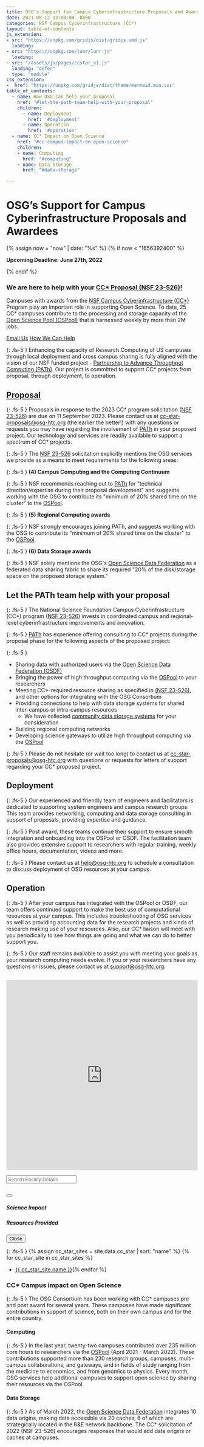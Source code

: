 ```yaml
---
title: OSG’s Support for Campus Cyberinfrastructure Proposals and Awardees
date: 2021-08-12 12:00:00 -0600
categories: NSF Campus Cyberinfrastructure (CC*)
layout: table-of-contents
js_extension:
- src: "https://unpkg.com/gridjs/dist/gridjs.umd.js"
  loading:
- src: "https://unpkg.com/lunr/lunr.js"
  loading:
- src: "/assets/js/pages/ccstar_v1.js"
  loading: "defer"
  type: "module"
css_extension:
-  href: "https://unpkg.com/gridjs/dist/theme/mermaid.min.css"
table_of_contents:
  - name: How OSG can help your proposal
    href: "#let-the-path-team-help-with-your-proposal"
    children: 
      - name: Deployment
        href: '#deployment'
      - name: Operation
        href: '#operation'
  - name: CC* Impact on Open Science
    href: "#cc-campus-impact-on-open-science"
    children:
    - name: Computing
      href: "#computing"
    - name: Data Storage
      href: "#data-storage"

---
```


# OSG’s Support for Campus Cyberinfrastructure Proposals and Awardees

{% assign now = "now" | date: "%s" %}
{% if now < "1656392400" %}
<p class="fs-5 pt-2 pb-1">
<b>Upcoming Deadline: June 27th, 2022</b>
</p>
{% endif %}

<div class="p-3 my-4 bg-white-offset fs-5 rounded shadow">
    <h3 class="mt-0 text-center pb-3">We are here to help with your <a href="https://www.nsf.gov/publications/pub_summ.jsp?ods_key=nsf23526&org=NSF">CC* Proposal (NSF 23-526)!</a></h3>
    <p class="text-center">
        Campuses with awards from the
        <a href="https://www.nsf.gov/funding/pgm_summ.jsp?pims_id=504748">NSF Campus Cyberinfrastructure (CC*)</a>
        Program play an important role in supporting Open Science. To date, 25 CC* campuses contribute to the processing and storage capacity of the
        <a href="{{ '/services/open_science_pool/' | relative_url }}">Open Science Pool (OSPool)</a> that is 
        harnessed weekly by more than 2M jobs.
    </p>
    <p class="mb-0 d-flex justify-content-center pt-3">
        <a class="btn btn-dark text-decoration-underline fs-5" href="mailto:cc-star-proposals@osg-htc.org">Email Us</a>
        <a class="btn btn-dark text-decoration-underline ms-1 fs-5" href="#let-the-path-team-help-with-your-proposal">How We Can Help</a>
    </p>
</div>

{: .fs-5 }
Enhancing the capacity of Research Computing of US campuses through local deployment and cross campus sharing is 
fully aligned with the vision of our NSF funded project - [Partnership to Advance Throughput Computing (PATh)](https://path-cc.io). 
Our project is committed to support CC* projects from proposal, through deployment, to operation.


## [Proposal](https://www.nsf.gov/pubs/2023/nsf23526/nsf23526.htm)

<div class="border p-3 mt-3 mb-3 pb-0 rounded bg-light" markdown="1">

{: .fs-5 }
Proposals in response to the 2023 CC* program solicitation
([NSF 23-526](https://www.nsf.gov/pubs/2023/nsf23526/nsf23526.htm)) are due on
11 September 2023.
Please contact us at [cc-star-proposals@osg-htc.org](mailto:cc-star-proposals@osg-htc.org)
(the earlier the better!) with any questions or requests
you may have regarding the involvement of [PATh](https://path-cc.io) in your proposed project.
Our technology and services are readily available to support a spectrum of CC* projects.

{: .fs-5 }
The
[NSF 23-526](https://www.nsf.gov/pubs/2023/nsf23526/nsf23526.htm)
solicitation explicitly mentions the OSG services we provide as a means to meet requirements for the following areas:

{: .fs-5 }
__(4) Campus Computing and the Computing Continuum__

{: .fs-5 }
NSF recommends reaching out to [PATh](https://path-cc.io) for "technical direction/expertise during their proposal
development" and suggests working with the OSG to contribute its "minimum of 20% shared time on the cluster" to the 
[OSPool](/services/open_science_pool).

{: .fs-5 }
__(5) Regional Computing awards__

{: .fs-5 }
NSF strongly encourages joining PATh, and suggests working with the OSG to contribute its "minimum of 20% shared time on the cluster" to the
[OSPool](/services/open_science_pool).

{: .fs-5 }
__(6) Data Storage awards__

{: .fs-5 }
NSF solely mentions the OSG's [Open Science Data Federation](/services/osdf.html) as a federated data sharing fabric to share
its required "20% of the disk/storage space on the proposed storage system."

</div>

## Let the PATh team help with your proposal

{: .fs-5 }
The National Science Foundation Campus Cyberinfrastructure (CC*) program
([NSF 23-526](https://www.nsf.gov/pubs/2023/nsf23526/nsf23526.htm)) invests in coordinated campus 
and regional-level cyberinfrastructure improvements and innovation.

{: .fs-5 }
[PATh](https://path-cc.io) has experience offering consulting to CC* projects during the proposal phase for the 
following aspects of the proposed project:

{: .fs-5 }
- Sharing data with authorized users via the [Open Science Data Federation (OSDF)](/services/osdf.html)
- Bringing the power of high throughput computing via the [OSPool](/services/open_science_pool.html) to your researchers
- Meeting CC*-required resource sharing as specified in <a href="https://www.nsf.gov/funding/pgm_summ.jsp?pims_id=504748" target="_blank">(NSF 23-526)</a>, and other options for integrating with the OSG Consortium
- Providing connections to help with data storage systems for shared inter-campus or intra-campus resources
  - We have collected [community data storage systems](/organization/osdf/example_data_origin.html) for your consideration
- Building regional computing networks
- Developing science gateways to utilize high throughput computing via the [OSPool](/services/open_science_pool.html)

{: .fs-5 }
Please do not hesitate (or wait too long) to contact us at 
[cc-star-proposals@osg-htc.org](mailto:cc-star-proposals@osg-htc.org) with 
questions or requests for letters of support regarding your CC* proposed project.

## Deployment

{: .fs-5 }
Our experienced and friendly team of engineers and facilitators is dedicated to supporting system engineers and 
campus research groups. This team provides networking, computing and data storage consulting in support of 
proposals, providing expertise and guidance.

{: .fs-5 }
Post award, these teams continue their support to ensure smooth integration and onboarding into the OSPool or OSDF. 
The facilitation team also provides extensive support to researchers with regular training, weekly office hours, 
documentation, videos and more.

{: .fs-5 }
Please contact us at [help@osg-htc.org](mailto:help@osg-htc.org) to schedule a consultation to discuss deployment
of OSG resources at your campus.

## Operation

{: .fs-5 }
After your campus has integrated with the OSPool or OSDF, our team offers continued support to make the best use of 
computational resources at your campus. This includes troubleshooting of OSG services as well as providing accounting
data for the research projects and kinds of research making use of your resources. Also, our CC* liaison will meet with
you periodically to see how things are going and what we can do to better support you.

{: .fs-5 }
Our staff remains available to assist you with meeting your goals as your research computing needs evolve. If you or 
your researchers have any questions or issues, please contact us at [support@osg-htc.org](mailto:support@osg-htc.org).

<iframe width="100%" height="500px" frameBorder="0" style="margin-bottom:1em; margin-top:1em" src="https://map.opensciencegrid.org/map/iframe?view=CCStar#38.61687,-97.86621|4|hybrid"></iframe>

<div id="ccstar-table" class="row d-none">
    <div class="col-12 col-xl-7 col-lg-8 col-md-10">
        <input class="form-control" id="search" placeholder="Search Facility Details" type="search"/>
    </div>
</div>
<div id="wrapper" class="overflow-auto"></div>

<div class="modal fade" id="display" tabindex="-1" aria-labelledby="Name" aria-hidden="true">
    <div class="modal-dialog modal-xl modal-fullscreen-lg-down">
        <div class="modal-content">
            <div class="modal-header">
                <h2 id="facility-Name" class="mb-0 facility-Name"></h2>
                <button type="button" class="btn-close" data-bs-dismiss="modal" aria-label="Close"></button>
            </div>
            <div class="modal-body">
                <h5 class="pt-3">Science Impact</h5>
                <div class="row project-usage-row">
                    <div class="col-12 col-xl-6 projects-supported"></div>
                    <div class="col-12 col-xl-6 fields-of-science-supported"></div>
                    <div class="col-12 col-xl-6 organizations-supported"></div>
                </div>
                <h5>Resources Provided</h5>
                <div class="row project-usage-row">
                    <div class="col-12 col-md-6 jobs-ran"></div>
                    <div class="col-12 col-md-6 cpu-provided"></div>
                    <div class="col-12 col-md-6 gpu-provided"></div>
                </div>
            </div>
            <div class="modal-footer">
                <button type="button" class="btn btn-secondary" data-bs-dismiss="modal">Close</button>
            </div>
        </div>
    </div>
</div>

{: .fs-5 }
{% assign cc_star_sites = site.data.cc_star | sort: "name" %}
{% for cc_star_site in cc_star_sites %}
- <a href="{{ cc_star_site.href }}" target="_blank">{{ cc_star_site.name }}</a>{% endfor %}

### CC* Campus impact on Open Science

{: .fs-5 }
The OSG Consortium has been working with CC* campuses pre and post award for several years. 
These campuses have made significant contributions in support of science, both on their 
own campus and for the entire country.

#### Computing

{: .fs-5 }
In the last year, twenty-two campuses contributed over 235 million core hours to researchers 
via the [OSPool](/services/open_science_pool.html) (April 2021 - March 2022). These contributions supported more than 230 
research groups, campuses, multi-campus collaborations, and gateways, and in fields of 
study ranging from the medicine to economics, and from genomics to physics. Every month,
OSG services help additional campuses to support open science by sharing their resources 
via the OSPool.

#### Data Storage

{: .fs-5 }
As of March 2022, the [Open Science Data Federation](/services/osdf.html) integrates 10 data origins, making data 
accessible via 20 caches, 6 of which are strategically located in the R&E network backbone.
The CC* solicitation of 2022 (NSF 23-526) encourages responses that would add data origins 
or caches at campuses.
